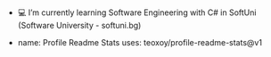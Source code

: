 
- 💻 I’m currently learning Software Engineering with C# in SoftUni (Software University - softuni.bg)

- name: Profile Readme Stats
  uses: teoxoy/profile-readme-stats@v1

